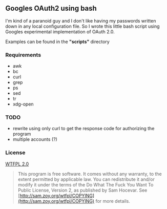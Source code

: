 ## Googles OAuth2 using bash ##

I'm kind of a paranoid guy and I don't like having my passwords written down in any local configuration file.
So I wrote this little bash script using Googles experimental implementation of OAuth 2.0.

Examples can be found in the <b>"scripts"</b> directory

### Requirements ###

* awk
* bc
* curl
* grep
* ps
* sed
* tr
* xdg-open

### TODO ###

* rewrite using only curl to get the response code for authorizing the program
* multiple accounts (?)

### License ###

[WTFPL 2.0](http://sam.zoy.org/wtfpl/)

> This program is free software. It comes without any warranty, to
> the extent permitted by applicable law. You can redistribute it
> and/or modify it under the terms of the Do What The Fuck You Want
> To Public License, Version 2, as published by Sam Hocevar. See
> [http://sam.zoy.org/wtfpl/COPYING](http://sam.zoy.org/wtfpl/COPYING) for more details.
